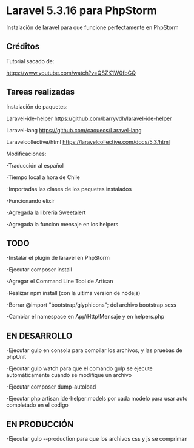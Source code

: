 # Laravel 5.3.16 para PhpStorm

Instalación de laravel para que funcione perfectamente en PhpStorm

## Créditos

Tutorial sacado de:

https://www.youtube.com/watch?v=QSZK1W0fbGQ

## Tareas realizadas

Instalación de paquetes:

Laravel-ide-helper
https://github.com/barryvdh/laravel-ide-helper

Laravel-lang
https://github.com/caouecs/Laravel-lang

Laravelcollective/html
https://laravelcollective.com/docs/5.3/html

Modificaciones:

-Traducción al español

-Tiempo local a hora de Chile

-Importadas las clases de los paquetes instalados

-Funcionando elixir

-Agregada la libreria Sweetalert 

-Agregada la funcion mensaje en los helpers


## TODO

-Instalar el plugin de laravel en PhpStorm

-Ejecutar composer install

-Agregar el Command Line Tool de Artisan

-Realizar npm install (con la ultima version de nodejs)

-Borrar @import "bootstrap/glyphicons"; del archivo bootstrap.scss

-Cambiar el namespace en App\Http\Mensaje y en helpers.php

## EN DESARROLLO

-Ejecutar gulp en consola para compilar los archivos, y las pruebas de phpUnit

-Ejecutar gulp watch para que el comando gulp se ejecute automáticamente cuando se modifique un archivo

-Ejecutar composer dump-autoload

-Ejecutar php artisan ide-helper:models por cada modelo para usar auto completado en el codigo

## EN PRODUCCIÓN

-Ejecutar gulp --production para que los archivos css y js se compriman